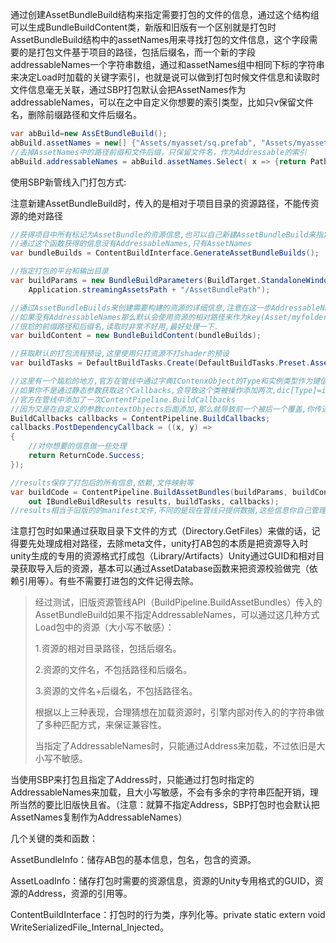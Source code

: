 通过创建AssetBundleBuild结构来指定需要打包的文件的信息，通过这个结构组可以生成BundleBuildContent类，新版和旧版有一个区别就是打包时AssetBundleBuild结构中的assetNames用来寻找打包的文件信息，这个字段需要的是打包文件基于项目的路径，包括后缀名，而一个新的字段addressableNames一个字符串数组，通过和assetNames组中相同下标的字符串来决定Load时加载的关键字索引，也就是说可以做到打包时候文件信息和读取时文件信息毫无关联，通过SBP打包默认会把AssetNames作为addressableNames，可以在之中自定义你想要的索引类型，比如只v保留文件名，删除前缀路径和文件后缀名。

```c#
var abBuild=new AssEtBundleBuild();
abBuild.assetNames = new[] {"Assets/myasset/sq.prefab", "Assets/myasset/testimage.jpg"};
//去掉AssetNames中的路径前缀和文件后缀，只保留文件名，作为Addressable的索引
abBuild.addressableNames = abBuild.assetNames.Select( x => {return Path.GetFileNameWithoutExtension(x);}).ToArray();
```



使用SBP新管线入门打包方式:

注意新建AssetBundleBuild时，传入的是相对于项目目录的资源路径，不能传资源的绝对路径

```c#
//获得项目中所有标记为AssetBundle的资源信息,也可以自己新建AssetBundleBuild来指定.
//通过这个函数获得的信息没有AddressableNames,只有AssetNames
var bundleBuilds = ContentBuildInterface.GenerateAssetBundleBuilds();

//指定打包的平台和输出目录
var buildParams = new BundleBuildParameters(BuildTarget.StandaloneWindows, BuildTargetGroup.Standalone,
    Application.streamingAssetsPath + "/AssetBundlePath");

//通过AssetBundleBuilds来创建需要构建的资源的详细信息,注意在这一步AddressableName决定了打包后的资源读取的key,
//如果没有AddressableNames那么默认会使用资源的相对路径来作为key(Asset/myfolder/myasset.asset)
//很尬的前缀路径和后缀名,读取时非常不好用,最好处理一下.
var buildContent = new BundleBuildContent(bundleBuilds);

//获取默认的打包流程预设,这里使用只打资源不打shader的预设
var buildTasks = DefaultBuildTasks.Create(DefaultBuildTasks.Preset.AssetBundleCompatible);

//这里有一个尴尬的地方,官方在管线中通过字典IContenxObject的Type和实例类型作为键值对保存,
//如果你不是通过静态参数获取这个Callbacks,会导致这个类被操作添加两次,dic[Type]=instance *2
//官方在管线中添加了一次ContentPipeline.BuildCallbacks
//因为又是在自定义的参数contextObjects后面添加,那么就导致前一个被后一个覆盖,你传进去的回调无效
BuildCallbacks callbacks = ContentPipeline.BuildCallbacks;
callbacks.PostDependencyCallback = ((x, y) =>
{
    //对你想要的信息做一些处理
    return ReturnCode.Success;
});

//results保存了打包后的所有信息,依赖,文件映射等
var buildCode = ContentPipeline.BuildAssetBundles(buildParams, buildContent,
    out IBundleBuildResults results, buildTasks, callbacks);
//results相当于旧版的的manifest文件,不同的是现在管线只提供数据,这些信息你自己管理.
```

注意打包时如果通过获取目录下文件的方式（Directory.GetFiles）来做的话，记得要先处理成相对路径，去除meta文件，unity打AB包的本质是把资源导入时unity生成的专用的资源格式打成包（Library/Artifacts）Unity通过GUID和相对目录获取导入后的资源，基本可以通过AssetDatabase函数来把资源校验做完（依赖引用等）。有些不需要打进包的文件记得去除。

> 经过测试，旧版资源管线API（BuildPipeline.BuildAssetBundles）传入的AssetBundleBuild如果不指定AddressableNames，可以通过这几种方式Load包中的资源（大小写不敏感）：
>
> 1.资源的相对目录路径，包括后缀名。
>
> 2.资源的文件名，不包括路径和后缀名。
>
> 3.资源的文件名+后缀名，不包括路径名。
>
> 根据以上三种表现，合理猜想在加载资源时，引擎内部对传入的的字符串做了多种匹配方式，来保证兼容性。
>
> 当指定了AddressableNames时，只能通过Address来加载，不过依旧是大小写不敏感。

当使用SBP来打包且指定了Address时，只能通过打包时指定的AddressableNames来加载，且大小写敏感，不会有多余的字符串匹配开销，理所当然的要比旧版快且省。（注意：就算不指定Address，SBP打包时也会默认把AssetNames复制作为AddressableNames）

几个关键的类和函数：

AssetBundleInfo：储存AB包的基本信息，包名，包含的资源。

AssetLoadInfo：储存打包时需要的资源信息，资源的Unity专用格式的GUID，资源的Address，资源的引用等。

ContentBuildInterface：打包时的行为类，序列化等。private static extern void WriteSerializedFile_Internal_Injected。

